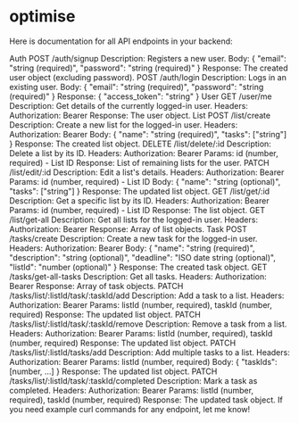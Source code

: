 # optimise

Here is documentation for all API endpoints in your backend:

Auth
POST /auth/signup
Description: Registers a new user.
Body:
{
  "email": "string (required)",
  "password": "string (required)"
}
Response:
The created user object (excluding password).
POST /auth/login
Description: Logs in an existing user.
Body:
{
  "email": "string (required)",
  "password": "string (required)"
}
Response:
{ "access_token": "string" }
User
GET /user/me
Description: Get details of the currently logged-in user.
Headers:
Authorization: Bearer <JWT>
Response:
The user object.
List
POST /list/create
Description: Create a new list for the logged-in user.
Headers:
Authorization: Bearer <JWT>
Body:
{
  "name": "string (required)",
  "tasks": ["string"]
}
Response:
The created list object.
DELETE /list/delete/:id
Description: Delete a list by its ID.
Headers:
Authorization: Bearer <JWT>
Params:
id (number, required) - List ID
Response:
List of remaining lists for the user.
PATCH /list/edit/:id
Description: Edit a list's details.
Headers:
Authorization: Bearer <JWT>
Params:
id (number, required) - List ID
Body:
{
  "name": "string (optional)",
  "tasks": ["string"]
}
Response:
The updated list object.
GET /list/get/:id
Description: Get a specific list by its ID.
Headers:
Authorization: Bearer <JWT>
Params:
id (number, required) - List ID
Response:
The list object.
GET /list/get-all
Description: Get all lists for the logged-in user.
Headers:
Authorization: Bearer <JWT>
Response:
Array of list objects.
Task
POST /tasks/create
Description: Create a new task for the logged-in user.
Headers:
Authorization: Bearer <JWT>
Body:
{
  "name": "string (required)",
  "description": "string (optional)",
  "deadline": "ISO date string (optional)",
  "listId": "number (optional)"
}
Response:
The created task object.
GET /tasks/get-all-tasks
Description: Get all tasks.
Headers:
Authorization: Bearer <JWT>
Response:
Array of task objects.
PATCH /tasks/list/:listId/task/:taskId/add
Description: Add a task to a list.
Headers:
Authorization: Bearer <JWT>
Params:
listId (number, required), taskId (number, required)
Response:
The updated list object.
PATCH /tasks/list/:listId/task/:taskId/remove
Description: Remove a task from a list.
Headers:
Authorization: Bearer <JWT>
Params:
listId (number, required), taskId (number, required)
Response:
The updated list object.
PATCH /tasks/list/:listId/tasks/add
Description: Add multiple tasks to a list.
Headers:
Authorization: Bearer <JWT>
Params:
listId (number, required)
Body:
{
  "taskIds": [number, ...]
}
Response:
The updated list object.
PATCH /tasks/list/:listId/task/:taskId/completed
Description: Mark a task as completed.
Headers:
Authorization: Bearer <JWT>
Params:
listId (number, required), taskId (number, required)
Response:
The updated task object.
If you need example curl commands for any endpoint, let me know!
